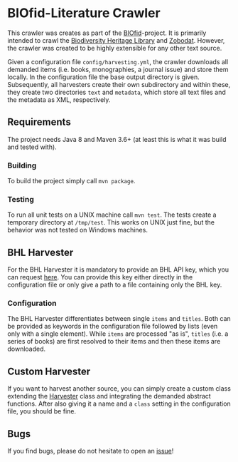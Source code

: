 # BIOfid-Literature Crawler

This crawler was creates as part of the [BIOfid](https://www.biofid.de/en/)-project. It is primarily intended to crawl the [Biodiversity Heritage Library](https://www.biodiversitylibrary.org/) and [Zobodat](https://www.zobodat.at/index.php). However, the crawler was created to be highly extensible for any other text source.

Given a configuration file `config/harvesting.yml`, the crawler downloads all demanded items (i.e. books, monographies, a journal issue) and store them locally. In the configuration file the base output directory is given. Subsequently, all harvesters create their own subdirectory and within these, they create two directories `text` and `metadata`, which store all text files and the metadata as XML, respectively.

## Requirements
The project needs Java 8 and Maven 3.6+ (at least this is what it was build and tested with).

### Building
To build the project simply call `mvn package`.

### Testing
To run all unit tests on a UNIX machine call `mvn test`.
The tests create a temporary directory at `/tmp/test`. This works on UNIX just fine, but the behavior was not tested on Windows machines.

## BHL Harvester
For the BHL Harvester it is mandatory to provide an BHL API key, which you can request [here](https://www.biodiversitylibrary.org/getapikey.aspx). You can provide this key either directly in the configuration file or only give a path to a file containing only the BHL key.

### Configuration
The BHL Harvester differentiates between single `items` and `titles`. Both can be provided as keywords in the configuration file followed by lists (even only with a single element). While `items` are processed "as is", `titles` (i.e. a series of books) are first resolved to their items and then these items are downloaded. 

## Custom Harvester
If you want to harvest another source, you can simply create a custom class extending the [Harvester](https://github.com/FID-Biodiversity/LiteratureCrawler/blob/master/src/main/java/de/biofid/services/crawler/Harvester.java) class and integrating the demanded abstract functions. After also giving it a name and a `class` setting in the configuration file, you should be fine.

## Bugs
If you find bugs, please do not hesitate to open an [issue](https://github.com/FID-Biodiversity/LiteratureCrawler/issues)!
